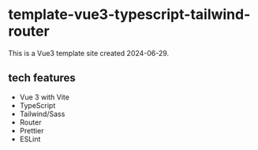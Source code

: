 # template-vue3-typescript-tailwind-router

This is a Vue3 template site created 2024-06-29.

## tech features

- Vue 3 with Vite
- TypeScript
- Tailwind/Sass
- Router
- Prettier
- ESLint
